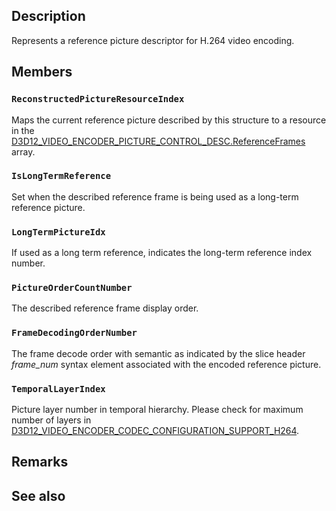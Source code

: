 ## Description

Represents a reference picture descriptor for H.264 video encoding.

## Members

### `ReconstructedPictureResourceIndex`

Maps the current reference picture described by this structure to a resource in the [D3D12_VIDEO_ENCODER_PICTURE_CONTROL_DESC.ReferenceFrames](https://learn.microsoft.com/windows/win32/api/d3d12video/ns-d3d12video-d3d12_video_encoder_picture_control_desc) array.

### `IsLongTermReference`

Set when the described reference frame is being used as a long-term reference picture.

### `LongTermPictureIdx`

If used as a long term reference, indicates the long-term reference index number.

### `PictureOrderCountNumber`

The described reference frame display order.

### `FrameDecodingOrderNumber`

The frame decode order with semantic as indicated by the slice header *frame_num* syntax element associated with the encoded reference picture.

### `TemporalLayerIndex`

Picture layer number in temporal hierarchy. Please check for maximum number of layers in [D3D12_VIDEO_ENCODER_CODEC_CONFIGURATION_SUPPORT_H264](https://learn.microsoft.com/windows/win32/api/d3d12video/ns-d3d12video-d3d12_video_encoder_codec_configuration_support_h264).

## Remarks

## See also